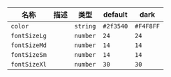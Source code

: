 | 名称 | 描述 | 类型 | default | dark |
|---|---|---|---|---|
| `color` |  | `string` | `#2f3540` | `#F4F8FF` |
| `fontSizeLg` |  | `number` | `24` | `24` |
| `fontSizeMd` |  | `number` | `14` | `14` |
| `fontSizeSm` |  | `number` | `14` | `14` |
| `fontSizeXl` |  | `number` | `30` | `30` |

